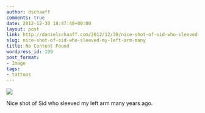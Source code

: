 ```yaml
---
author: dschaaff
comments: true
date: 2012-12-30 18:47:48+00:00
layout: post
link: http://danielschaaff.com/2012/12/30/nice-shot-of-sid-who-sleeved-my-left-arm-many/
slug: nice-shot-of-sid-who-sleeved-my-left-arm-many
title: No Content Found
wordpress_id: 199
post_format:
- Image
tags:
- tattoos
---
```


![](https://danielschaaff.files.wordpress.com/2012/12/tumblr_mfrwjwow1p1qixl3ko1_1280.jpg)

Nice shot of Sid who sleeved my left arm many years ago.

